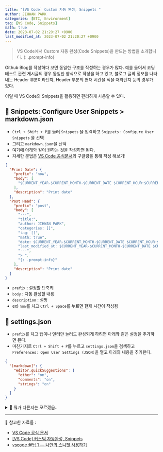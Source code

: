 ```yaml
---
title: "[VS Code] Custom 자동 완성, Snippets "
author: JIHWAN PARK
categories: [ETC, Environment]
tag: [VS Code, Snippets]
math: true
date: 2023-07-02 21:20:27 +0900
last_modified_at: 2023-07-02 21:20:27 +0900
---
```


> VS Code에서 Custom 자동 완성(Code Snippets)을 만드는 방법을 소개합니다.
> {: .prompt-info}

Github Blog를 작성하다 보면 동일한 구조를 작성하는 경우가 많다. 예를 들어서 코딩테스트 관련 게시글의 경우 동일한 양식으로 작성을 하고 있고, 블로그 글의 정보를 나타내는 Header 부분이라던지, Header 부분의 현재 시간을 적을 때라던지 등의 경우가 있다.

이럴 때 VS Code의 Snippets을 활용하면 편리하게 사용할 수 있다.

## 📄 Snippets: Configure User Snippets > markdown.json

- `Ctrl + Shift + P`를 눌러 `Snippets` 을 입력하고 `Snippets: Configure User Snippets` 을 선택
- 그리고 `markdown.json`을 선택
- 여기에 아래와 같이 원하는 것을 작성하면 된다.
- 자세한 문법은 [VS Code 공식문서](https://code.visualstudio.com/docs/editor/userdefinedsnippets)와 구글링을 통해 작성 해보기!

```json
{
  "Print Date": {
    "prefix": "now",
    "body": [
      "$CURRENT_YEAR-$CURRENT_MONTH-$CURRENT_DATE $CURRENT_HOUR:$CURRENT_MINUTE:$CURRENT_SECOND +0900"
    ],
    "description": "Print date"
  },
  "Post Head": {
    "prefix": "post",
    "body": [
      "---",
      "title:",
      "author: JIHWAN PARK",
      "categories: []",
      "tag: []",
      "math: true",
      "date: $CURRENT_YEAR-$CURRENT_MONTH-$CURRENT_DATE $CURRENT_HOUR:$CURRENT_MINUTE:$CURRENT_SECOND +0900",
      "last_modified_at: $CURRENT_YEAR-$CURRENT_MONTH-$CURRENT_DATE $CURRENT_HOUR:$CURRENT_MINUTE:$CURRENT_SECOND +0900",
      "---",
      "> ",
      "{: .prompt-info}"
    ],
    "description": "Print date"
  }
}
```

- `prefix` : 설정할 단축키
- `body` : 자동 완성할 내용
- `description` : 설명
- ex) `now`를 치고 `Ctrl + Space`를 누르면 현재 시간이 작성됨

## 📄 settings.json

- `prefix`를 치고 탭이나 엔터만 눌러도 완성되게 하려면 아래와 같은 설정을 추가하면 된다.
- 마찬가지로 `Ctrl + Shift + P`를 누르고 `settings.json`을 검색하고 `Preferences: Open User Settings (JSON)`을 열고 아래의 내용을 추가한다.

```json
{
  "[markdown]": {
    "editor.quickSuggestions": {
      "other": "on",
      "comments": "on",
      "strings": "on"
    }
  }
}
```

<details>
<summary>🔎 뭐가 다른지는 모르겠음..</summary>
<div markdown="1">

- 참고한 블로그에 보면 이렇게 작성하면 된다고 해서 해보면 되는데, 밑줄이 그어져서 불편..
- 그래서 그냥 자동완성 하면 위에 코드처럼 되길래 위에 처럼 작성해서 쓰고있음.

```json
{
  "[markdown]": {
    "editor.quickSuggestions": true
  }
}
```

</div>
</details>

---

📜 참고한 자료들
:

- [VS Code 공식 문서](https://code.visualstudio.com/docs/editor/userdefinedsnippets)
- [[VS Code] 커스텀 자동완성, Snippets](https://ansohxxn.github.io/vs/snippets/)
- [vscode 꿀팁 1 — 나만의 스니펫 사용하기](https://junewookang.medium.com/vscode-%EA%BF%80%ED%8C%81-1-%EB%82%98%EB%A7%8C%EC%9D%98-%EC%8A%A4%EB%8B%88%ED%8E%AB-%EC%82%AC%EC%9A%A9%ED%95%98%EA%B8%B0-28b6044a77d3)

